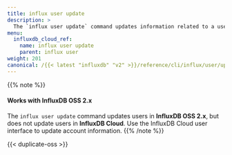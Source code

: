 ```yaml
---
title: influx user update
description: >
  The `influx user update` command updates information related to a user such as their user name.
menu:
  influxdb_cloud_ref:
    name: influx user update
    parent: influx user
weight: 201
canonical: /{{< latest "influxdb" "v2" >}}/reference/cli/influx/user/update/
---
```


{{% note %}}
#### Works with InfluxDB OSS 2.x
The `influx user update` command updates users in **InfluxDB OSS 2.x**,
but does not update users in **InfluxDB Cloud**.
Use the InfluxDB Cloud user interface to update account information.
{{% /note %}}

{{< duplicate-oss >}}
